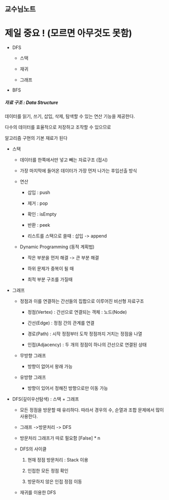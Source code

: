 ## 교수님노트

# 제일 중요 ! (모르면 아무것도 못함)

- DFS
  
  - 스택
  
  - 재귀
  
  - 그래프

- BFS

##### 자료 구조 : Data Structure

데이터를 읽기, 쓰기, 삽입, 삭제, 탐색할 수 있는 연산 기능을 제공한다.

다수의 데이터를 효율적으로 저장하고 조작할 수 있으므로 

알고리즘 구현의 기본 재료가 된다

- 스택
  
  - 데이터를 한쪽에서만 넣고 빼는 자료구조 (접시)
  
  - 가장 마지막에 들어온 데이터가 가장 먼저 나가는 후입선출 방식
  
  - 연산 
    
    - 삽입 : push
    
    - 제거 : pop
    
    - 확인 : isEmpty
    
    - 반환 : peek
    
    - 리스트를 스택으로 쓸때 : 삽입 -> append
  
  - Dynamic Programming (동적 계획법)
    
    - 작은 부분을 먼저 해결 -> 큰 부분 해결
    
    - 하위 문제가 중복이 될 때
    
    - 최적 부분 구조를 가질때

- 그래프
  
  - 정점과 이를 연결하는 간선들의 집합으로 이루어진 비선형 자료구조
    
    - 정점(Vertex) : 간선으로 연결되는 객체 : 노드(Node)
    
    - 간선(Edge) : 정점 간의 관계를 연결
    
    - 경로(Path) : 시작 정점부터 도착 정점까지 거치는 정점을 나열
    
    - 인접(Adjacency) : 두 개의 정점이 하나의 간선으로 연결된 상태
  
  - 무방향 그래프
    
    - 방향이 없어서 왕래 가능
  
  - 유방향 그래프
    
    - 방향이 있어서 정해진 방향으로만 이동 가능

- DFS(깊이우선탐색) : 스택 + 그래프
  
  - 모든 정점을 방문할 때 유리하다. 따라서 경우의 수, 순열과 조합 문제에서 많이 사용한다.
  
  - 그래프 ->방문처리 -> DFS
  
  - 방문처리 그래프가 따로 필요함 [False] * n
  
  - DFS의 사이클
    
    1. 현재 정점 방문처리 : Stack 이용
    
    2. 인접한 모든 정점 확인
    
    3. 방문하지 않은 인접 정점 이동
  
  - 재귀를 이용한 DFS
